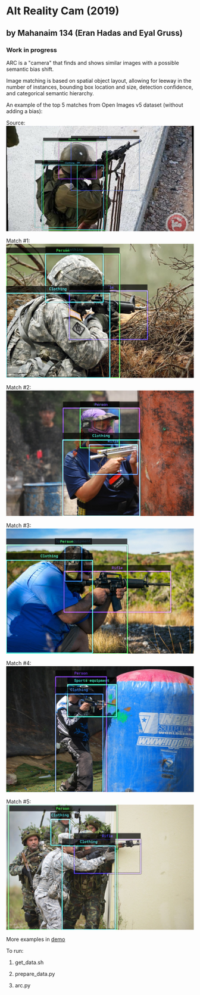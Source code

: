 # Alt Reality Cam (2019)
## by Mahanaim 134 (Eran Hadas and Eyal Gruss)
### Work in progress

ARC is a "camera" that finds and shows similar images with a possible semantic bias shift.

Image matching is based on spatial object layout, allowing for leeway in the number of instances, bounding box location and size, detection confidence, and categorical semantic hierarchy.

An example of the top 5 matches from Open Images v5 dataset (without adding a bias):

Source:
![Source](https://github.com/eyaler/alt-reality-cam/raw/master/demo/1/input_overlay.jpg "Source")

Match #1:
![Match #1](https://github.com/eyaler/alt-reality-cam/raw/master/demo/1/bias0_img1_overlay.jpg "Match #1")

Match #2:
![Match #2](https://github.com/eyaler/alt-reality-cam/raw/master/demo/1/bias0_img2_overlay.jpg "Match #2")

Match #3:
![Match #3](https://github.com/eyaler/alt-reality-cam/raw/master/demo/1/bias0_img3_overlay.jpg "Match #3")

Match #4:
![Match #4](https://github.com/eyaler/alt-reality-cam/raw/master/demo/1/bias0_img4_overlay.jpg "Match #4")

Match #5:
![Match #5](https://github.com/eyaler/alt-reality-cam/raw/master/demo/1/bias0_img5_overlay.jpg "Match #5")

More examples in [demo](https://github.com/eyaler/alt-reality-cam/tree/master/demo)

To run:

1) get_data.sh

2) prepare_data.py

3) arc.py
